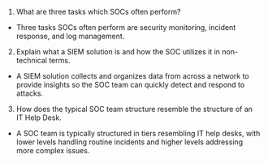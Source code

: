1. What are three tasks which SOCs often perform?

  * Three tasks SOCs often perform are security monitoring, incident response, and log management.
  
2. Explain what a SIEM solution is and how the SOC utilizes it in non-technical terms.

  * A SIEM solution collects and organizes data from across a network to provide insights so the SOC team can quickly detect and respond to attacks.
    
3. How does the typical SOC team structure resemble the structure of an IT Help Desk.

  * A SOC team is typically structured in tiers resembling IT help desks, with lower levels handling routine incidents and higher levels addressing more complex issues.
